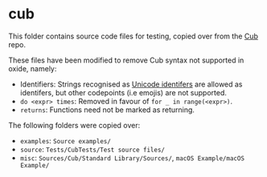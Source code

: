 # cub

This folder contains source code files for testing, copied over from the [Cub] repo.

These files have been modified to remove Cub syntax not supported in oxide, namely:

- Identifiers: Strings recognised as [Unicode identifers](http://www.unicode.org/reports/tr31/) are allowed as identifers, but other codepoints (i.e emojis) are not supported.
- `do <expr> times`: Removed in favour of `for _ in range(<expr>)`.
- `returns`: Functions need not be marked as returning.

The following folders were copied over:

* `examples`: `Source examples/`
* `source`: `Tests/CubTests/Test source files/`
* `misc`: `Sources/Cub/Standard Library/Sources/`, `macOS Example/macOS Example/`

[Cub]: github.com/louisdh/cub
